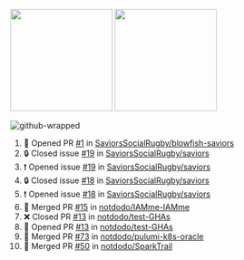<a href="https://github.com/notdodo"><img src="https://github-readme-stats.vercel.app/api?username=notdodo&count_private=true&theme=dark" height="180" /></a> <a href="https://github.com/notdodo"><img src="https://github-readme-stats.vercel.app/api/top-langs/?username=notdodo&langs_count=8&theme=dark&hide=tex,java,html,css&layout=compact" height="180" /></a>

![github-wrapped](https://github.com/notdodo/notdodo/assets/6991986/7ef19f4d-996d-4ac6-8b4a-ab140e96e4e3)

<!--START_SECTION:activity-->
1. 💪 Opened PR [#1](https://github.com/SaviorsSocialRugby/blowfish-saviors/pull/1) in [SaviorsSocialRugby/blowfish-saviors](https://github.com/SaviorsSocialRugby/blowfish-saviors)
2. 🔒 Closed issue [#19](https://github.com/SaviorsSocialRugby/saviors/issues/19) in [SaviorsSocialRugby/saviors](https://github.com/SaviorsSocialRugby/saviors)
3. ❗ Opened issue [#19](https://github.com/SaviorsSocialRugby/saviors/issues/19) in [SaviorsSocialRugby/saviors](https://github.com/SaviorsSocialRugby/saviors)
4. 🔒 Closed issue [#18](https://github.com/SaviorsSocialRugby/saviors/issues/18) in [SaviorsSocialRugby/saviors](https://github.com/SaviorsSocialRugby/saviors)
5. ❗ Opened issue [#18](https://github.com/SaviorsSocialRugby/saviors/issues/18) in [SaviorsSocialRugby/saviors](https://github.com/SaviorsSocialRugby/saviors)
6. 🎉 Merged PR [#15](https://github.com/notdodo/IAMme-IAMme/pull/15) in [notdodo/IAMme-IAMme](https://github.com/notdodo/IAMme-IAMme)
7. ❌ Closed PR [#13](https://github.com/notdodo/test-GHAs/pull/13) in [notdodo/test-GHAs](https://github.com/notdodo/test-GHAs)
8. 💪 Opened PR [#13](https://github.com/notdodo/test-GHAs/pull/13) in [notdodo/test-GHAs](https://github.com/notdodo/test-GHAs)
9. 🎉 Merged PR [#73](https://github.com/notdodo/pulumi-k8s-oracle/pull/73) in [notdodo/pulumi-k8s-oracle](https://github.com/notdodo/pulumi-k8s-oracle)
10. 🎉 Merged PR [#50](https://github.com/notdodo/SparkTrail/pull/50) in [notdodo/SparkTrail](https://github.com/notdodo/SparkTrail)
<!--END_SECTION:activity-->
